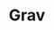 ---
codehost: https://github.com/getgrav/grav
logohandle: getgrav
sort: getgrav
title: Grav
twitter: https://x.com/getgrav
website: https://getgrav.org/
---